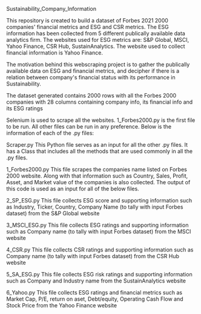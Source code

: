 Sustainability_Company_Information

This repository is created to build a dataset of Forbes 2021 2000 companies' financial metrics and ESG and CSR metrics. The ESG information has been collected from 5 different publically available data analytics firm. The websites used for ESG metrics are: S&P Global, MSCI, Yahoo Finance, CSR Hub, SustainAnalytics. The website used to collect financial information is Yahoo Finance.

The motivation behind this webscraping project is to gather the publically available data on ESG and financial metrics, and decipher if there is a relation between company's financial status with its performance in Sustainability.

The dataset generated contains 2000 rows with all the Forbes 2000 companies with 28 columns containing company info, its financial info and its ESG ratings

Selenium is used to scrape all the websites. 1_Forbes2000.py is the first file to be run. All other files can be run in any preference. Below is the information of each of the .py files:

Scraper.py This Python file serves as an input for all the other .py files. It has a Class that includes all the methods that are used commonly in all the .py files.

1_Forbes2000.py This file scrapes the companies name listed on Forbes 2000 website. Along with that information such as Country, Sales, Profit, Asset, and Market value of the companies is also collected. The output of this code is used as an input for all of the below files.

2_SP_ESG.py This file collects ESG score and supporting information such as Industry, Ticker, Country, Company Name (to tally with input Forbes dataset) from the S&P Global website

3_MSCI_ESG.py This file collects ESG ratings and supporting information such as Company name (to tally with input Forbes dataset) from the MSCI website

4_CSR.py This file collects CSR ratings and supporting information such as Company name (to tally with input Forbes dataset) from the CSR Hub website

5_SA_ESG.py This file collects ESG risk ratings and supporting information such as Company and Industry name from the SustainAnalytics website

6_Yahoo.py This file collects ESG ratings and financial metrics such as Market Cap, P/E, return on aset, Debt/equity, Operating Cash Flow and Stock Price from the Yahoo Finance website